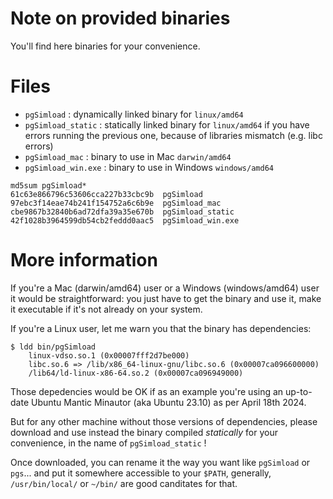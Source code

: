 # Note on provided binaries 

You'll find here binaries for your convenience.

# Files

  - `pgSimload` : dynamically linked binary for `linux/amd64`
  - `pgSimload_static` : statically linked binary for `linux/amd64` if you
    have errors running the previous one, because of libraries mismatch (e.g.
    libc errors)
  - `pgSimload_mac` : binary to use in Mac `darwin/amd64`
  - `pgSimload_win.exe` : binary to use in Windows  `windows/amd64`

```
md5sum pgSimload*
61c63e866796c53606cca227b33cbc9b  pgSimload
97ebc3f14eae74b241f154752a6c6b9e  pgSimload_mac
cbe9867b32840b6ad72dfa39a35e670b  pgSimload_static
42f1028b3964599db54cb2feddd0aac5  pgSimload_win.exe
```

# More information

If you're a Mac (darwin/amd64) user or a Windows (windows/amd64) user it would
be straightforward: you just have to get the binary and use it, make it
executable if it's not already on your system.

If you're a Linux user, let me warn you that the binary has dependencies:
 
```
$ ldd bin/pgSimload
	linux-vdso.so.1 (0x00007fff2d7be000)
	libc.so.6 => /lib/x86_64-linux-gnu/libc.so.6 (0x00007ca096600000)
	/lib64/ld-linux-x86-64.so.2 (0x00007ca096949000)
```

Those depedencies would be OK if as an example you're using an up-to-date
Ubuntu Mantic Minautor (aka Ubuntu 23.10) as per April 18th 2024.

But for any other machine without those versions of dependencies, please
download and use instead the binary compiled *statically* for your convenience,
in the name of `pgSimload_static` !

Once downloaded, you can rename it the way you want like `pgSimload` or
`pgs`... and put it somewhere accessible to your `$PATH`, generally,
`/usr/bin/local/` or `~/bin/` are good canditates for that.
